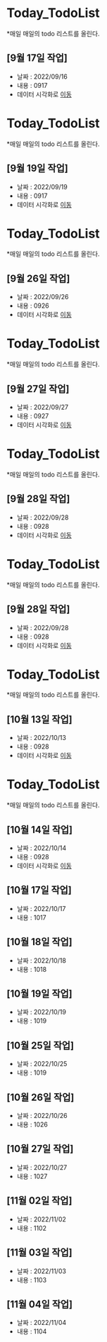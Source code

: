 # Today_TodoList
*매일 매일의 todo 리스트를 올린다.
## [9월 17일 작업]
  * 날짜 : 2022/09/16
  * 내용 : 0917
  * 데이터 시각화로 [이동](./Newtext.txt)

# Today_TodoList
*매일 매일의 todo 리스트를 올린다.
## [9월 19일 작업]
  * 날짜 : 2022/09/19
  * 내용 : 0917
  * 데이터 시각화로 [이동](./Newtext.txt)

# Today_TodoList
*매일 매일의 todo 리스트를 올린다.
## [9월 26일 작업]
  * 날짜 : 2022/09/26
  * 내용 : 0926
  * 데이터 시각화로 [이동](./Newtext.txt)

# Today_TodoList
*매일 매일의 todo 리스트를 올린다.
## [9월 27일 작업]
  * 날짜 : 2022/09/27
  * 내용 : 0927
  * 데이터 시각화로 [이동](./Newtext.txt)

# Today_TodoList
*매일 매일의 todo 리스트를 올린다.
## [9월 28일 작업]
  * 날짜 : 2022/09/28
  * 내용 : 0928
  * 데이터 시각화로 [이동](./Newtext.txt)
  
  # Today_TodoList
*매일 매일의 todo 리스트를 올린다.
## [9월 28일 작업]
  * 날짜 : 2022/09/28
  * 내용 : 0928
  * 데이터 시각화로 [이동](./Newtext.txt)


# Today_TodoList
*매일 매일의 todo 리스트를 올린다.
## [10월 13일 작업]
  * 날짜 : 2022/10/13
  * 내용 : 0928
  * 데이터 시각화로 [이동](./Newtext.txt)

# Today_TodoList
*매일 매일의 todo 리스트를 올린다.
## [10월 14일 작업]
  * 날짜 : 2022/10/14
  * 내용 : 0928
  * 데이터 시각화로 [이동](./Newtext.txt)

## [10월 17일 작업]
  * 날짜 : 2022/10/17
  * 내용 : 1017
  
## [10월 18일 작업]
  * 날짜 : 2022/10/18
  * 내용 : 1018

## [10월 19일 작업]
  * 날짜 : 2022/10/19
  * 내용 : 1019
  
  ## [10월 25일 작업]
  * 날짜 : 2022/10/25
  * 내용 : 1019

  ## [10월 26일 작업]
  * 날짜 : 2022/10/26
  * 내용 : 1026

 ## [10월 27일 작업]
  * 날짜 : 2022/10/27
  * 내용 : 1027

 ## [11월 02일 작업]
  * 날짜 : 2022/11/02
  * 내용 : 1102
  
   ## [11월 03일 작업]
  * 날짜 : 2022/11/03
  * 내용 : 1103

   ## [11월 04일 작업]
  * 날짜 : 2022/11/04
  * 내용 : 1104
